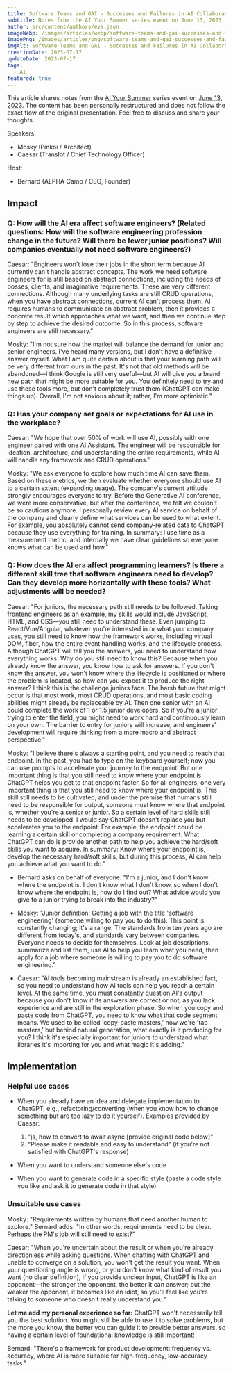 ```yaml
---
title: Software Teams and GAI - Successes and Failures in AI Collaboration
subtitle: Notes from the AI Your Summer series event on June 13, 2023.
author: src/content/authors/eva.json
imageWebp: /images/articles/webp/software-teams-and-gai-successes-and-failures-in-ai-collaboration.webp
imagePng: /images/articles/png/software-teams-and-gai-successes-and-failures-in-ai-collaboration.png
imgAlt: Software Teams and GAI - Successes and Failures in AI Collaboration
creationDate: 2023-07-17
updateDate: 2023-07-17
tags:
  - AI
featured: true
---
```


This article shares notes from the [AI Your Summer](https://gai-2023.alphacamp.co/) series event on [June 13, 2023](https://www.accupass.com/event/2305221045441859361432). The content has been personally restructured and does not follow the exact flow of the original presentation. Feel free to discuss and share your thoughts.

Speakers:

- Mosky (Pinkoi / Architect)
- Caesar (TransIot / Chief Technology Officer)

Host:

- Bernard (ALPHA Camp / CEO, Founder)

## Impact

### Q: How will the AI era affect software engineers? (Related questions: How will the software engineering profession change in the future? Will there be fewer junior positions? Will companies eventually not need software engineers?)

Caesar: "Engineers won't lose their jobs in the short term because AI currently can't handle abstract concepts. The work we need software engineers for is still based on abstract connections, including the needs of bosses, clients, and imaginative requirements. These are very different connections. Although many underlying tasks are still CRUD operations, when you have abstract connections, current AI can't process them. AI requires humans to communicate an abstract problem, then it provides a concrete result which approaches what we want, and then we continue step by step to achieve the desired outcome. So in this process, software engineers are still necessary."

Mosky: "I'm not sure how the market will balance the demand for junior and senior engineers. I've heard many versions, but I don't have a definitive answer myself. What I am quite certain about is that your learning path will be very different from ours in the past. It's not that old methods will be abandoned—I think Google is still very useful—but AI will give you a brand new path that might be more suitable for you. You definitely need to try and use these tools more, but don't completely trust them (ChatGPT can make things up). Overall, I'm not anxious about it; rather, I'm more optimistic."

### Q: Has your company set goals or expectations for AI use in the workplace?

Caesar: "We hope that over 50% of work will use AI, possibly with one engineer paired with one AI Assistant. The engineer will be responsible for ideation, architecture, and understanding the entire requirements, while AI will handle any framework and CRUD operations."

Mosky: "We ask everyone to explore how much time AI can save them. Based on these metrics, we then evaluate whether everyone should use AI to a certain extent (expanding usage). The company's current attitude strongly encourages everyone to try. Before the Generative AI conference, we were more conservative, but after the conference, we felt we couldn't be so cautious anymore. I personally review every AI service on behalf of the company and clearly define what services can be used to what extent. For example, you absolutely cannot send company-related data to ChatGPT because they use everything for training. In summary: I use time as a measurement metric, and internally we have clear guidelines so everyone knows what can be used and how."

### Q: How does the AI era affect programming learners? Is there a different skill tree that software engineers need to develop? Can they develop more horizontally with these tools? What adjustments will be needed?

Caesar: "For juniors, the necessary path still needs to be followed. Taking frontend engineers as an example, my skills would include JavaScript, HTML, and CSS—you still need to understand these. Even jumping to React/Vue/Angular, whatever you're interested in or what your company uses, you still need to know how the framework works, including virtual DOM, fiber, how the entire event handling works, and the lifecycle process. Although ChatGPT will tell you the answers, you need to understand how everything works. Why do you still need to know this? Because when you already know the answer, you know how to ask for answers. If you don't know the answer, you won't know where the lifecycle is positioned or where the problem is located, so how can you expect it to produce the right answer? I think this is the challenge juniors face. The harsh future that might occur is that most work, most CRUD operations, and most basic coding abilities might already be replaceable by AI. Then one senior with an AI could complete the work of 1 or 1.5 junior developers. So if you're a junior trying to enter the field, you might need to work hard and continuously learn on your own. The barrier to entry for juniors will increase, and engineers' development will require thinking from a more macro and abstract perspective."

Mosky: "I believe there's always a starting point, and you need to reach that endpoint. In the past, you had to type on the keyboard yourself; now you can use prompts to accelerate your journey to the endpoint. But one important thing is that you still need to know where your endpoint is. ChatGPT helps you get to that endpoint faster. So for all engineers, one very important thing is that you still need to know where your endpoint is. This skill still needs to be cultivated, and under the premise that humans still need to be responsible for output, someone must know where that endpoint is, whether you're a senior or junior. So a certain level of hard skills still needs to be developed. I would say ChatGPT doesn't replace you but accelerates you to the endpoint. For example, the endpoint could be learning a certain skill or completing a company requirement. What ChatGPT can do is provide another path to help you achieve the hard/soft skills you want to acquire. In summary: Know where your endpoint is, develop the necessary hard/soft skills, but during this process, AI can help you achieve what you want to do."

- Bernard asks on behalf of everyone: "I'm a junior, and I don't know where the endpoint is. I don't know what I don't know, so when I don't know where the endpoint is, how do I find out? What advice would you give to a junior trying to break into the industry?"

- Mosky: "Junior definition: Getting a job with the title 'software engineering' (someone willing to pay you to do this). This point is constantly changing; it's a range. The standards from ten years ago are different from today's, and standards vary between companies. Everyone needs to decide for themselves. Look at job descriptions, summarize and list them, use AI to help you learn what you need, then apply for a job where someone is willing to pay you to do software engineering."

- Caesar: "AI tools becoming mainstream is already an established fact, so you need to understand how AI tools can help you reach a certain level. At the same time, you must constantly question AI's output because you don't know if its answers are correct or not, as you lack experience and are still in the exploration phase. So when you copy and paste code from ChatGPT, you need to know what that code segment means. We used to be called 'copy-paste masters,' now we're 'tab masters,' but behind natural generation, what exactly is it producing for you? I think it's especially important for juniors to understand what libraries it's importing for you and what magic it's adding."

## Implementation

### Helpful use cases

- When you already have an idea and delegate implementation to ChatGPT, e.g., refactoring/converting (when you know how to change something but are too lazy to do it yourself). Examples provided by Caesar:

  1. "js, how to convert to await async [provide original code below]"
  2. "Please make it readable and easy to understand" (if you're not satisfied with ChatGPT's response)

- When you want to understand someone else's code

- When you want to generate code in a specific style (paste a code style you like and ask it to generate code in that style)

### Unsuitable use cases

Mosky: "Requirements written by humans that need another human to explore." Bernard adds: "In other words, requirements need to be clear. Perhaps the PM's job will still need to exist?"

Caesar: "When you're uncertain about the result or when you're already directionless while asking questions. When chatting with ChatGPT and unable to converge on a solution, you won't get the result you want. When your questioning angle is wrong, or you don't know what kind of result you want (no clear definition), if you provide unclear input, ChatGPT is like an opponent—the stronger the opponent, the better it can answer; but the weaker the opponent, it becomes like an idiot, so you'll feel like you're talking to someone who doesn't really understand you."

**Let me add my personal experience so far:**
ChatGPT won't necessarily tell you the best solution. You might still be able to use it to solve problems, but the more you know, the better you can guide it to provide better answers, so having a certain level of foundational knowledge is still important!

Bernard: "There's a framework for product development: frequency vs. accuracy, where AI is more suitable for high-frequency, low-accuracy tasks."
